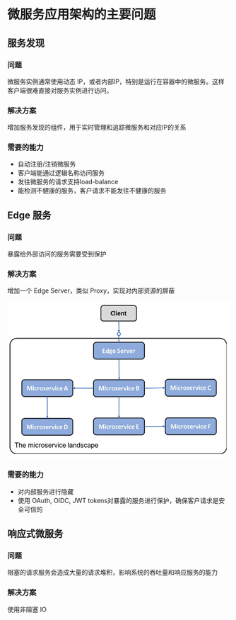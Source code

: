 # 微服务应用架构的主要问题

## 服务发现

### 问题

微服务实例通常使用动态 IP，或者内部IP，特别是运行在容器中的微服务。这样客户端很难直接对服务实例进行访问。

### 解决方案

增加服务发现的组件，用于实时管理和追踪微服务和对应IP的关系

### 需要的能力

- 自动注册/注销微服务
- 客户端能通过逻辑名称访问服务
- 发往微服务的请求支持load-balance
- 能检测不健康的服务，客户请求不能发往不健康的服务

## Edge 服务

### 问题

暴露给外部访问的服务需要受到保护

### 解决方案

增加一个 Edge Server，类似 Proxy，实现对内部资源的屏蔽

![image-20210330184451383](%E6%98%AF%E5%90%A6%E4%BD%BF%E7%94%A8%20k8s%20%E4%BD%9C%E4%B8%BA%E6%9C%8D%E5%8A%A1%E7%AE%A1%E7%90%86%E5%9F%BA%E7%A1%80%E6%9E%B6%E6%9E%84.assets/image-20210330184451383.png)

### 需要的能力

- 对内部服务进行隐藏
- 使用 OAuth, OIDC, JWT tokens对暴露的服务进行保护，确保客户请求是安全可信的

## 响应式微服务

### 问题

阻塞的请求服务会造成大量的请求堆积，影响系统的吞吐量和响应服务的能力

### 解决方案

使用非阻塞 IO 
